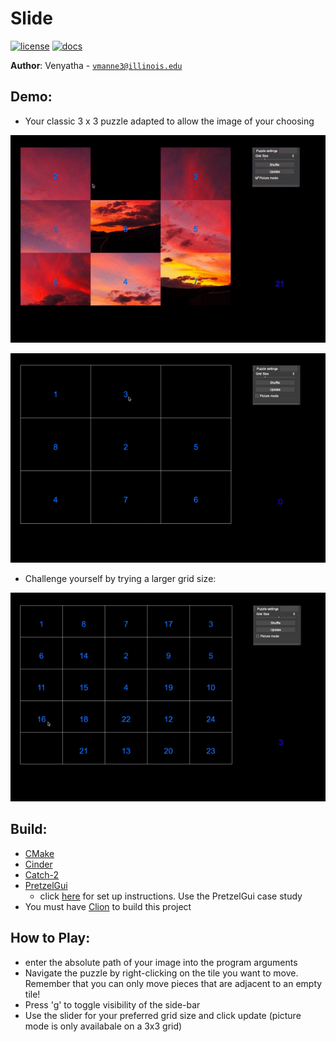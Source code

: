 # Slide

[![license](https://img.shields.io/badge/license-MIT-green)](LICENSE)
[![docs](https://img.shields.io/badge/docs-yes-brightgreen)](docs/README.md)

**Author**: Venyatha - [`vmanne3@illinois.edu`](mailto:vmanne3@illinois.edu)

**Demo**:
- 
- Your classic 3 x 3 puzzle adapted to allow the image of your choosing

![Pictures game](demo/demo2.gif)

![Numbers game](demo/demo.gif)

- Challenge yourself by trying a larger grid size:

![large board game](demo/demo5.gif)


**Build**:
- 
- [CMake](https://cmake.org/)
- [Cinder](https://libcinder.org/)
- [Catch-2](https://github.com/catchorg/Catch2)
- [PretzelGui](https://github.com/cwhitney/PretzelGui)
    - click [here](https://courses.grainger.illinois.edu/cs126/sp2020/notes/cmake/) for set up instructions. Use the PretzelGui case study
- You must have [Clion](https://www.jetbrains.com/clion/download/#section=mac) to build this project    


**How to Play**:
- 
- enter the absolute path of your image into the program arguments
- Navigate the puzzle by right-clicking on the tile you want to move. Remember that you can only move pieces that are adjacent to an empty tile!
- Press 'g' to toggle visibility of the side-bar
- Use the slider for your preferred grid size and click update (picture mode is only availabale on a 3x3 grid)